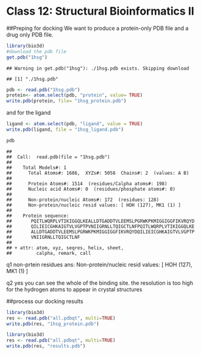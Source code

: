 Class 12: Structural Bioinformatics II
================

\#\#Preping for docking We want to produce a protein-only PDB file and a
drug only PDB file.

``` r
library(bio3d)
#download the pdb file
get.pdb("1hsg")
```

    ## Warning in get.pdb("1hsg"): ./1hsg.pdb exists. Skipping download

    ## [1] "./1hsg.pdb"

``` r
pdb <- read.pdb("1hsg.pdb")
protein<- atom.select(pdb, "protein", value= TRUE)
write.pdb(protein, file= "1hsg_protein.pdb")
```

and for the ligand

``` r
ligand <- atom.select(pdb, "ligand", value = TRUE)
write.pdb(ligand, file = "1hsg_ligand.pdb")
```

``` r
pdb
```

    ## 
    ##  Call:  read.pdb(file = "1hsg.pdb")
    ## 
    ##    Total Models#: 1
    ##      Total Atoms#: 1686,  XYZs#: 5058  Chains#: 2  (values: A B)
    ## 
    ##      Protein Atoms#: 1514  (residues/Calpha atoms#: 198)
    ##      Nucleic acid Atoms#: 0  (residues/phosphate atoms#: 0)
    ## 
    ##      Non-protein/nucleic Atoms#: 172  (residues: 128)
    ##      Non-protein/nucleic resid values: [ HOH (127), MK1 (1) ]
    ## 
    ##    Protein sequence:
    ##       PQITLWQRPLVTIKIGGQLKEALLDTGADDTVLEEMSLPGRWKPKMIGGIGGFIKVRQYD
    ##       QILIEICGHKAIGTVLVGPTPVNIIGRNLLTQIGCTLNFPQITLWQRPLVTIKIGGQLKE
    ##       ALLDTGADDTVLEEMSLPGRWKPKMIGGIGGFIKVRQYDQILIEICGHKAIGTVLVGPTP
    ##       VNIIGRNLLTQIGCTLNF
    ## 
    ## + attr: atom, xyz, seqres, helix, sheet,
    ##         calpha, remark, call

q1 non-prtein residues ans: Non-protein/nucleic resid values: \[ HOH
(127), MK1 (1) \]

q2 yes you can see the whole of the binding site. the resolution is too
high for the hydrogen atoms to appear in crystal structures

\#\#process our docking results

``` r
library(bio3d)
res <- read.pdb("all.pdbqt", multi=TRUE)
write.pdb(res, "1hsg_protein.pdb")
```

``` r
library(bio3d)
res <- read.pdb("all.pdbqt", multi=TRUE)
write.pdb(res, "results.pdb")
```
